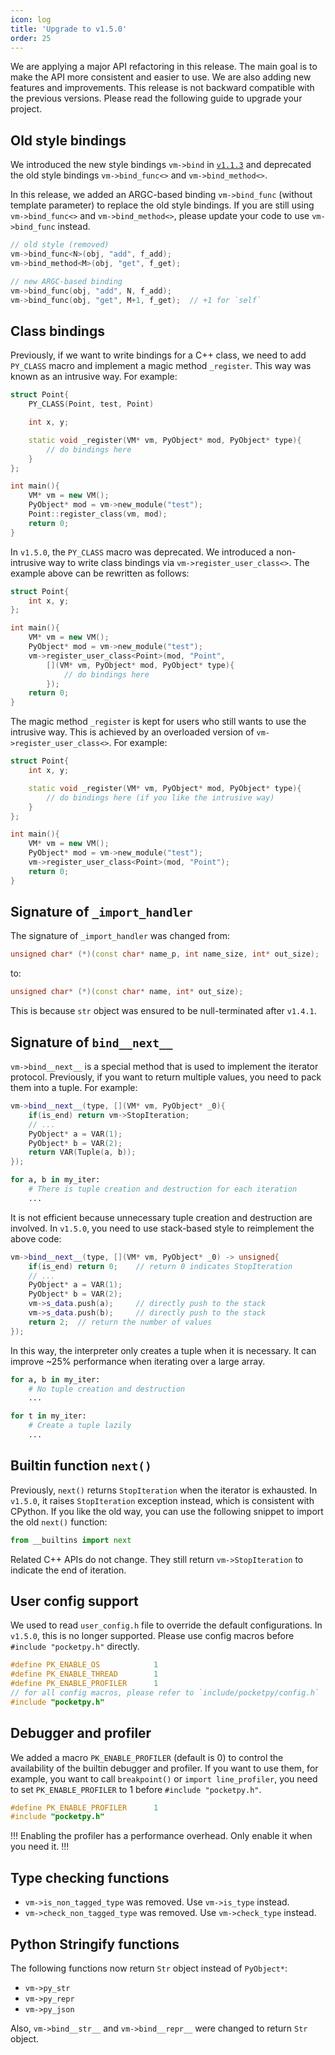 ```yaml
---
icon: log
title: 'Upgrade to v1.5.0'
order: 25
---
```


We are applying a major API refactoring in this release. The main goal is to make the API more consistent and easier to use. We are also adding new features and improvements. This release is not backward compatible with the previous versions. Please read the following guide to upgrade your project.

## Old style bindings

We introduced the new style bindings `vm->bind` in [`v1.1.3`](https://github.com/pocketpy/pocketpy/releases/tag/v1.1.3) and deprecated the old style bindings `vm->bind_func<>` and `vm->bind_method<>`.

In this release, we added an ARGC-based binding `vm->bind_func` (without template parameter)
to replace the old style bindings. If you are still using `vm->bind_func<>` and `vm->bind_method<>`,
please update your code to use `vm->bind_func` instead.

```cpp
// old style (removed)
vm->bind_func<N>(obj, "add", f_add);
vm->bind_method<M>(obj, "get", f_get);

// new ARGC-based binding
vm->bind_func(obj, "add", N, f_add);
vm->bind_func(obj, "get", M+1, f_get);  // +1 for `self`
```

## Class bindings

Previously, if we want to write bindings for a C++ class, we need to add `PY_CLASS` macro and implement a magic method `_register`. This way was known as an intrusive way. For example:

```cpp
struct Point{
    PY_CLASS(Point, test, Point)

    int x, y;

    static void _register(VM* vm, PyObject* mod, PyObject* type){
        // do bindings here
    }
};

int main(){
    VM* vm = new VM();
    PyObject* mod = vm->new_module("test");
    Point::register_class(vm, mod);
    return 0;
}
```

In `v1.5.0`, the `PY_CLASS` macro was deprecated. We introduced a non-intrusive way to write class bindings via `vm->register_user_class<>`. The example above can be rewritten as follows:

```cpp
struct Point{
    int x, y;
};

int main(){
    VM* vm = new VM();
    PyObject* mod = vm->new_module("test");
    vm->register_user_class<Point>(mod, "Point",
        [](VM* vm, PyObject* mod, PyObject* type){
            // do bindings here
        });
    return 0;
}
```

The magic method `_register` is kept for users who still wants to use the intrusive way.
This is achieved by an overloaded version of `vm->register_user_class<>`. For example:

```cpp
struct Point{
    int x, y;

    static void _register(VM* vm, PyObject* mod, PyObject* type){
        // do bindings here (if you like the intrusive way)
    }
};

int main(){
    VM* vm = new VM();
    PyObject* mod = vm->new_module("test");
    vm->register_user_class<Point>(mod, "Point");
    return 0;
}
```

## Signature of `_import_handler`

The signature of `_import_handler` was changed from:

```cpp
unsigned char* (*)(const char* name_p, int name_size, int* out_size);
```

to:
```cpp
unsigned char* (*)(const char* name, int* out_size);
```

This is because `str` object was ensured to be null-terminated after `v1.4.1`.

## Signature of `bind__next__`

`vm->bind__next__` is a special method that is used to implement the iterator protocol.
Previously, if you want to return multiple values, you need to pack them into a tuple.
For example:

```cpp
vm->bind__next__(type, [](VM* vm, PyObject* _0){
    if(is_end) return vm->StopIteration;
    // ...
    PyObject* a = VAR(1);
    PyObject* b = VAR(2);
    return VAR(Tuple(a, b));
});
```

```python
for a, b in my_iter:
    # There is tuple creation and destruction for each iteration
    ...
```

It is not efficient because unnecessary tuple creation and destruction are involved.
In `v1.5.0`, you need to use stack-based style to reimplement the above code:

```cpp
vm->bind__next__(type, [](VM* vm, PyObject* _0) -> unsigned{
    if(is_end) return 0;    // return 0 indicates StopIteration
    // ...
    PyObject* a = VAR(1);
    PyObject* b = VAR(2);
    vm->s_data.push(a);     // directly push to the stack
    vm->s_data.push(b);     // directly push to the stack
    return 2;  // return the number of values
});
```

In this way, the interpreter only creates a tuple when it is necessary.
It can improve ~25% performance when iterating over a large array.

```python
for a, b in my_iter:
    # No tuple creation and destruction
    ...

for t in my_iter:
    # Create a tuple lazily
    ...
```

## Builtin function `next()`

Previously, `next()` returns `StopIteration` when the iterator is exhausted.
In `v1.5.0`, it raises `StopIteration` exception instead, which is consistent with CPython.
If you like the old way, you can use the following snippet to import the old `next()` function:

```python
from __builtins import next
```

Related C++ APIs do not change. They still return `vm->StopIteration` to indicate the end of iteration.

## User config support

We used to read `user_config.h` file to override the default configurations.
In `v1.5.0`, this is no longer supported.
Please use config macros before `#include "pocketpy.h"` directly.

```cpp
#define PK_ENABLE_OS            1
#define PK_ENABLE_THREAD        1
#define PK_ENABLE_PROFILER      1
// for all config macros, please refer to `include/pocketpy/config.h`
#include "pocketpy.h"
```

## Debugger and profiler

We added a macro `PK_ENABLE_PROFILER` (default is 0) to control the availability of the builtin debugger and profiler.
If you want to use them, for example, you want to call `breakpoint()` or `import line_profiler`, you need to set `PK_ENABLE_PROFILER` to 1 before `#include "pocketpy.h"`.

```cpp
#define PK_ENABLE_PROFILER      1
#include "pocketpy.h"
```

!!!
Enabling the profiler has a performance overhead. Only enable it when you need it.
!!!

## Type checking functions

+ `vm->is_non_tagged_type` was removed. Use `vm->is_type` instead.
+ `vm->check_non_tagged_type` was removed. Use `vm->check_type` instead.

## Python Stringify functions

The following functions now return `Str` object instead of `PyObject*`:

+ `vm->py_str`
+ `vm->py_repr`
+ `vm->py_json`

Also, `vm->bind__str__` and `vm->bind__repr__` were changed to return `Str` object.

